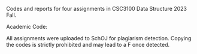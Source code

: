 Codes and reports for four assignments in CSC3100 Data Structure 2023 Fall.

Academic Code:

All assignments were uploaded to SchOJ for plagiarism detection. Copying the codes is strictly prohibited and may lead to a F once detected.

